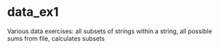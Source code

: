 # data_ex1
Various data exercises: all subsets of strings within a string, all possible sums from file, calculates subsets
